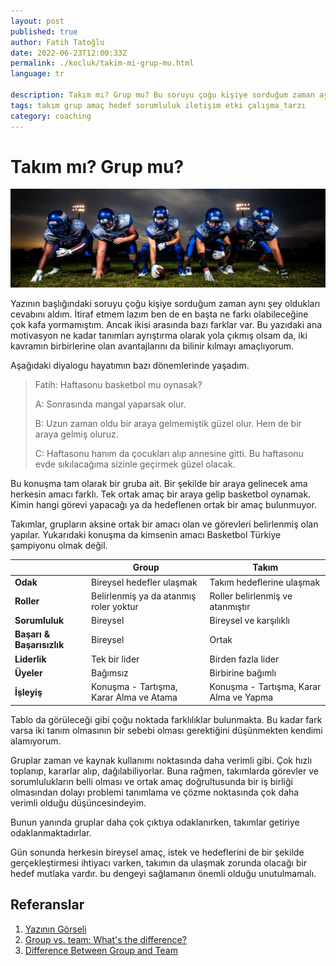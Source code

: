 ```yaml
---
layout: post
published: true
author: Fatih Tatoğlu
date: 2022-06-23T12:00:33Z
permalink: ./kocluk/takim-mi-grup-mu.html
language: tr

description: Takım mı? Grup mu? Bu soruyu çoğu kişiye sorduğum zaman aynı şey oldukları cevabını aldım. Ancak ikisi arasında bazı farklar var.
tags: takım grup amaç hedef sorumluluk iletişim etki çalışma_tarzı
category: coaching
---
```


# Takım mı? Grup mu?

![Takım - Grup](../../image/takim-grup.jpg "Takım - Grup")

Yazının başlığındaki soruyu çoğu kişiye sorduğum zaman aynı şey oldukları cevabını aldım. İtiraf etmem lazım ben de en başta ne farkı olabileceğine çok kafa yormamıştım. Ancak ikisi arasında bazı farklar var. Bu yazıdaki ana motivasyon ne kadar tanımları ayrıştırma olarak yola çıkmış olsam da, iki kavramın birbirlerine olan avantajlarını da bilinir kılmayı amaçlıyorum.

Aşağıdaki diyalogu hayatımın bazı dönemlerinde yaşadım.

> Fatih: Haftasonu basketbol mu oynasak?
>
> A: Sonrasında mangal yaparsak olur.
>
> B: Uzun zaman oldu bir araya gelmemiştik güzel olur. Hem de bir araya gelmiş oluruz.
>
> C: Haftasonu hanım da çocukları alıp annesine gitti. Bu haftasonu evde sıkılacağıma sizinle geçirmek güzel olacak.

Bu konuşma tam olarak bir gruba ait. Bir şekilde bir araya gelinecek ama herkesin amacı farklı. Tek ortak amaç bir araya gelip basketbol oynamak. Kimin hangi görevi yapacağı ya da hedeflenen ortak bir amaç bulunmuyor.

Takımlar, grupların aksine ortak bir amacı olan ve görevleri belirlenmiş olan yapılar. Yukarıdaki konuşma da kimsenin amacı Basketbol Türkiye şampiyonu olmak değil.

| | Group | Takım |
|---|---|---|
| **Odak** | Bireysel hedefler ulaşmak | Takım hedeflerine ulaşmak |
| **Roller** | Belirlenmiş ya da atanmış roler yoktur | Roller belirlenmiş ve atanmıştır |
| **Sorumluluk** | Bireysel | Bireysel ve karşılıklı |
| **Başarı & Başarısızlık** | Bireysel | Ortak |
| **Liderlik** | Tek bir lider | Birden fazla lider |
| **Üyeler** | Bağımsız | Birbirine bağımlı |
| **İşleyiş** | Konuşma - Tartışma, Karar Alma ve Atama | Konuşma - Tartışma, Karar Alma ve Yapma |

Tablo da görüleceği gibi çoğu noktada farklılıklar bulunmakta. Bu kadar fark varsa iki tanım olmasının bir sebebi olması gerektiğini düşünmekten kendimi alamıyorum.

Gruplar zaman ve kaynak kullanımı noktasında daha verimli gibi. Çok hızlı toplanıp, kararlar alıp, dağılabiliyorlar. Buna rağmen, takımlarda görevler ve sorumlulukların belli olması ve ortak amaç doğrultusunda bir iş birliği olmasından dolayı problemi tanımlama ve çözme noktasında çok daha verimli olduğu düşüncesindeyim.

Bunun yanında gruplar daha çok çıktıya odaklanırken, takımlar getiriye odaklanmaktadırlar.

Gün sonunda herkesin bireysel amaç, istek ve hedeflerini de bir şekilde gerçekleştirmesi ihtiyacı varken, takımın da ulaşmak zorunda olacağı bir hedef mutlaka vardır. bu dengeyi sağlamanın önemli olduğu unutulmamalı.

## Referanslar

1. [Yazının Görseli](https://www.pexels.com/photo/football-players-in-blue-jersey-lined-under-grey-white-cloudy-sky-during-sunset-186076/ "Binyamin Mellish")
2. [Group vs. team: What's the difference?](https://asana.com/resources/group-vs-team)
3. [Difference Between Group and Team](https://keydifferences.com/difference-between-group-and-team.html)
